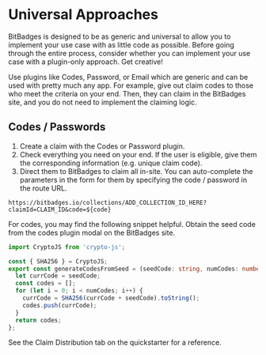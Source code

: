 # Universal Approaches

BitBadges is designed to be as generic and universal to allow you to implement your use case with as little code as possible. Before going through the entire process, consider whether you can implement your use case with a plugin-only approach. Get creative!&#x20;

Use plugins like Codes, Password, or Email which are generic and can be used with pretty much any app. For example, give out claim codes to those who meet the criteria on your end. Then, they can claim in the BitBadges site, and you do not need to implement the claiming logic.

## Codes / Passwords

1. Create a claim with the Codes or Password plugin.
2. Check everything you need on your end. If the user is eligible, give them the corresponding information (e.g. unique claim code).
3. Direct them to BitBadges to claim all in-site. You can auto-complete the parameters in the form for them by specifying the code / password in the route URL.

```typescriptreact
https://bitbadges.io/collections/ADD_COLLECTION_ID_HERE?claimId=CLAIM_ID&code=${code}
```

For codes, you may find the following snippet helpful. Obtain the seed code from the codes plugin modal on the BitBadges site.

```typescript
import CryptoJS from 'crypto-js';

const { SHA256 } = CryptoJS;
export const generateCodesFromSeed = (seedCode: string, numCodes: number): string[] => {
  let currCode = seedCode;
  const codes = [];
  for (let i = 0; i < numCodes; i++) {
    currCode = SHA256(currCode + seedCode).toString();
    codes.push(currCode);
  }
  return codes;
};
```

See the Claim Distribution tab on the quickstarter for a reference.
